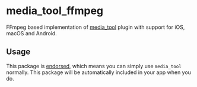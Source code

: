 # media_tool_ffmpeg

FFmpeg based implementation of [media_tool](https://github.com/starkdmi/media_tool_flutter) plugin with support for iOS, macOS and Android.

## Usage

This package is [endorsed](https://flutter.dev/docs/development/packages-and-plugins/developing-packages#endorsed-federated-plugin), which means you can simply use `media_tool`
normally. This package will be automatically included in your app when you do.

